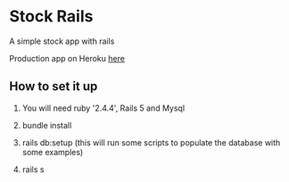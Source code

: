 Stock Rails
===========

A simple stock app with rails

Production app on Heroku [here]( https://evening-peak-56050.herokuapp.com/)

## How to set it up

1. You will need ruby '2.4.4', Rails 5 and Mysql

2. bundle install

3. rails db:setup (this will run some scripts to populate the database with some examples)

4. rails s
